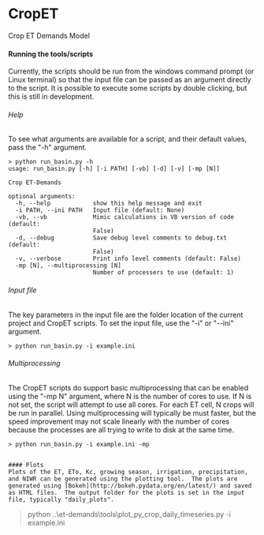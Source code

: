 # CropET
Crop ET Demands Model

#### Running the tools/scripts
Currently, the scripts should be run from the windows command prompt (or Linux terminal) so that the input file can be passed as an argument directly to the script.  It is possible to execute some scripts by double clicking, but this is still in development.

###### Help
To see what arguments are available for a script, and their default values, pass the "-h" argument.
```
> python run_basin.py -h
usage: run_basin.py [-h] [-i PATH] [-vb] [-d] [-v] [-mp [N]]

Crop ET-Demands

optional arguments:
  -h, --help            show this help message and exit
  -i PATH, --ini PATH   Input file (default: None)
  -vb, --vb             Mimic calculations in VB version of code (default:
                        False)
  -d, --debug           Save debug level comments to debug.txt (default:
                        False)
  -v, --verbose         Print info level comments (default: False)
  -mp [N], --multiprocessing [N]
                        Number of processers to use (default: 1)
```

###### Input file
The key parameters in the input file are the folder location of the current project and CropET scripts.  To set the input file, use the "-i" or "--ini" argument.
```
> python run_basin.py -i example.ini
```

###### Multiprocessing
The CropET scripts do support basic multiprocessing that can be enabled using the "-mp N" argument, where N is the number of cores to use.  If N is not set, the script will attempt to use all cores.  For each ET cell, N crops will be run in parallel.  Using multiprocessing will typically be must faster, but the speed improvement may not scale linearly with the number of cores because the processes are all trying to write to disk at the same time.
```
> python run_basin.py -i example.ini -mp
```
```

#### Plots
Plots of the ET, ETo, Kc, growing season, irrigation, precipitation, and NIWR can be generated using the plotting tool.  The plots are generated using [Bokeh](http://bokeh.pydata.org/en/latest/) and saved as HTML files.  The output folder for the plots is set in the input file, typically "daily_plots".
```
> python ..\et-demands\tools\plot_py_crop_daily_timeseries.py -i example.ini
